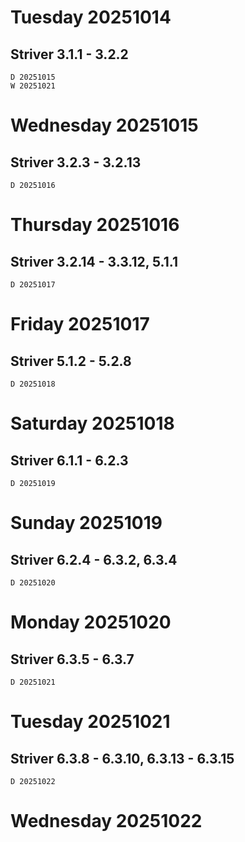 # Tuesday 20251014

## Striver 3.1.1 - 3.2.2

    D 20251015
    W 20251021

# Wednesday 20251015

## Striver 3.2.3 - 3.2.13

    D 20251016

# Thursday 20251016

## Striver 3.2.14 - 3.3.12, 5.1.1

    D 20251017

# Friday 20251017

## Striver 5.1.2 - 5.2.8

    D 20251018

# Saturday 20251018

## Striver 6.1.1 - 6.2.3

    D 20251019

# Sunday 20251019

## Striver 6.2.4 - 6.3.2, 6.3.4

    D 20251020

# Monday 20251020

## Striver 6.3.5 - 6.3.7

    D 20251021

# Tuesday 20251021

## Striver 6.3.8 - 6.3.10, 6.3.13 - 6.3.15

    D 20251022

# Wednesday 20251022
